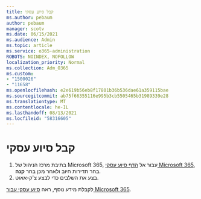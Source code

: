 ```yaml
---
title: קבל סיוע עסקי
ms.author: pebaum
author: pebaum
manager: scotv
ms.date: 06/15/2021
ms.audience: Admin
ms.topic: article
ms.service: o365-administration
ROBOTS: NOINDEX, NOFOLLOW
localization_priority: Normal
ms.collection: Adm_O365
ms.custom:
- "1500026"
- "11658"
ms.openlocfilehash: e2e619b56eb8f17801b36b536dae61a359115bae
ms.sourcegitcommit: ab75f66355116e995b3cb5505465b31989339e28
ms.translationtype: MT
ms.contentlocale: he-IL
ms.lasthandoff: 08/13/2021
ms.locfileid: "58316605"
---
```

# <a name="get-business-assist"></a>קבל סיוע עסקי

1. בתיבת מרכז הניהול של Microsoft 365, עבור אל [הדף סיוע עסקי Microsoft 365](https://go.microsoft.com/fwlink/p/?linkid=2158423), בחר תדירות חיוב ולאחר מכן בחר **קנה**.
2. בצע את השלבים כדי לבצע צ'ק-אאוט.

לקבלת מידע נוסף, ראה [סיוע עסקי עבור Microsoft 365](https://docs.microsoft.com/microsoft-365/admin/misc/business-assist).